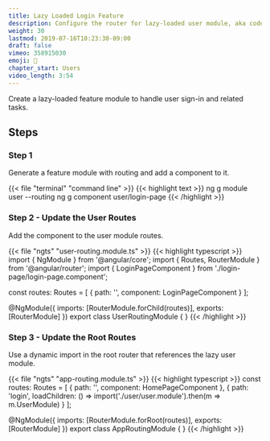 ```yaml
---
title: Lazy Loaded Login Feature
description: Configure the router for lazy-loaded user module, aka code splitting.
weight: 30
lastmod: 2019-07-16T10:23:30-09:00
draft: false
vimeo: 358915030
emoji: 🤸
chapter_start: Users
video_length: 3:54
---
```


Create a lazy-loaded feature module to handle user sign-in and related tasks. 

## Steps

### Step 1

Generate a feature module with routing and add a component to it. 

{{< file "terminal" "command line" >}}
{{< highlight text >}}
ng g module user --routing
ng g component user/login-page
{{< /highlight >}}


### Step 2 - Update the User Routes

Add the component to the user module routes. 

{{< file "ngts" "user-routing.module.ts" >}}
{{< highlight typescript >}}
import { NgModule } from '@angular/core';
import { Routes, RouterModule } from '@angular/router';
import { LoginPageComponent } from './login-page/login-page.component';


const routes: Routes = [
  { path: '', component: LoginPageComponent }
];

@NgModule({
  imports: [RouterModule.forChild(routes)],
  exports: [RouterModule]
})
export class UserRoutingModule { }
{{< /highlight >}}

### Step 3 - Update the Root Routes

Use a dynamic import in the root router that references the lazy user module. 

{{< file "ngts" "app-routing.module.ts" >}}
{{< highlight typescript >}}
const routes: Routes = [
  { path: '', component: HomePageComponent },
  {
    path: 'login', loadChildren: () => import('./user/user.module').then(m => m.UserModule)
  }
];

@NgModule({
  imports: [RouterModule.forRoot(routes)],
  exports: [RouterModule]
})
export class AppRoutingModule { }
{{< /highlight >}}